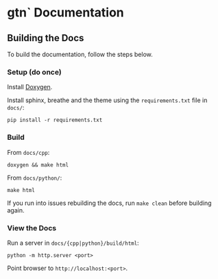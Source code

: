 # gtn` Documentation

## Building the Docs

To build the documentation, follow the steps below.

### Setup (do once)

Install [Doxygen](http://www.doxygen.nl/manual/install.html).

Install sphinx, breathe and the theme using the `requirements.txt` file in `docs/`:

```
pip install -r requirements.txt
```

### Build

From `docs/cpp`:

```
doxygen && make html
```

From `docs/python/`:

```
make html
```

If you run into issues rebuilding the docs, run `make clean` before building again.

### View the Docs

Run a server in `docs/{cpp|python}/build/html`:

```
python -m http.server <port>
```

Point browser to `http://localhost:<port>`.
